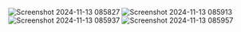 ![Screenshot 2024-11-13 085827](https://github.com/user-attachments/assets/bef0c7aa-34ef-4e69-bcfd-5bf80515f50b)
![Screenshot 2024-11-13 085913](https://github.com/user-attachments/assets/5b3c6ead-3db2-49a9-90fb-1f59b1c2b2bd)
![Screenshot 2024-11-13 085937](https://github.com/user-attachments/assets/ef4a4efa-8f3a-4ed3-9ad2-4c0021a74af3)
![Screenshot 2024-11-13 085957](https://github.com/user-attachments/assets/79c07f80-0257-478c-98a6-1001107cae11)
